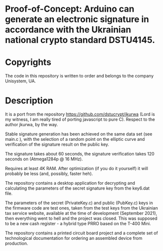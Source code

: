 # Proof-of-Concept: Arduino can generate an electronic signature in accordance with the Ukrainian national crypto standard DSTU4145.
# Copyrights
The code in this repository is written to order and belongs to the company Unisystem, UA.
# Description
It is a port from the repository https://github.com/dstucrypt/jkurwa (Lord is my witness, I am really tired of porting javascript to pure C). Respect to the author jkurwa, by the way.

Stable signature generation has been achieved on the same data set (see main.c ), with the selection of a random point on the elliptic curve and verification of the signature result on the public key.

The signature takes about 60 seconds, the signature verification takes 120 seconds on (Atmega1284p @ 16 MHz).

Requires at least 4K RAM. After optimization (if you do it yourself) it will probably be less (and, possibly, faster heh).

The repository contains a desktop application for decrypting and calculating the parameters of the secret signature key from the key6.dat file.

The parameters of the secret (PrivateKey.c) and public (PubKey.c) keys in the firmware code are test ones, taken from the test keys from the Ukrainian tax service website, available at the time of development (September 2021), then everything went to hell and the project was closed. This was supposed to be a new cash register - a hybrid type PRRO based on the T-400 Mini.

The repository contains a printed circuit board project and a complete set of technological documentation for ordering an assembled device from production.